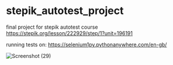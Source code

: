 # stepik_autotest_project

final project for stepik autotest course
https://stepik.org/lesson/222929/step/1?unit=196191

running tests on:
https://selenium1py.pythonanywhere.com/en-gb/

![Screenshot (29)](https://github.com/Reginld1408/stepik_autotest_project/assets/45835546/2f19ae14-8a65-4814-99b7-784bc0b3646d)

